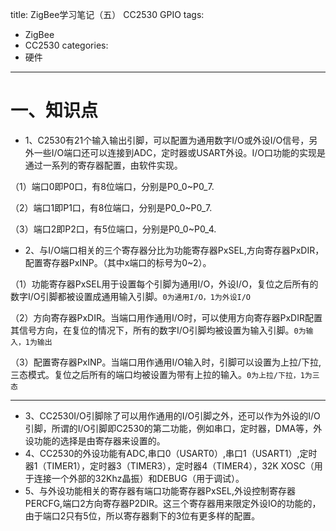 title: ZigBee学习笔记（五） CC2530 GPIO
tags:
- ZigBee
- CC2530
categories:
- 硬件
---

# 一、知识点
- 1、C2530有21个输入输出引脚，可以配置为通用数字I/O或外设I/O信号，另外一些I/O端口还可以连接到ADC，定时器或USART外设。I/O口功能的实现是通过一系列的寄存器配置，由软件实现。

（1）端口0即P0口，有8位端口，分别是P0_0~P0_7.

（2）端口1即P1口，有8位端口，分别是P0_0~P0_7.

（3）端口2即P2口，有5位端口，分别是P0_0~P0_4.

<!-- more -->

- 2、与I/O端口相关的三个寄存器分比为功能寄存器PxSEL,方向寄存器PxDIR，配置寄存器PxINP。（其中x端口的标号为0~2）。

（1）功能寄存器PxSEL用于设置每个引脚为通用I/O，外设I/O，复位之后所有的数字I/O引脚都被设置成通用输入引脚。`0为通用I/O，1为外设I/O`

（2）方向寄存器PxDIR。当端口用作通用I/O时，可以使用方向寄存器PxDIR配置其信号方向，在复位的情况下，所有的数字I/O引脚均被设置为输入引脚。`0为输入，1为输出`

（3）配置寄存器PxINP。当端口用作通用I/O输入时，引脚可以设置为上拉/下拉,三态模式。复位之后所有的端口均被设置为带有上拉的输入。`0为上拉/下拉，1为三态`

---

- 3、CC2530I/O引脚除了可以用作通用的I/O引脚之外，还可以作为外设的I/O引脚，所谓的I/O引脚即C2530的第二功能，例如串口，定时器，DMA等，外设功能的选择是由寄存器来设置的。
- 4、CC2530的外设功能有ADC,串口0（USART0）,串口1（USART1）,定时器1（TIMER1），定时器3（TIMER3），定时器4（TIMER4），32K XOSC（用于连接一个外部的32Khz晶振）和DEBUG（用于调试）。
- 5、与外设功能相关的寄存器有端口功能寄存器PxSEL,外设控制寄存器PERCFG,端口2方向寄存器P2DIR。这三个寄存器用来限定外设IO的功能的，由于端口2只有5位，所以寄存器剩下的3位有更多样的配置。
